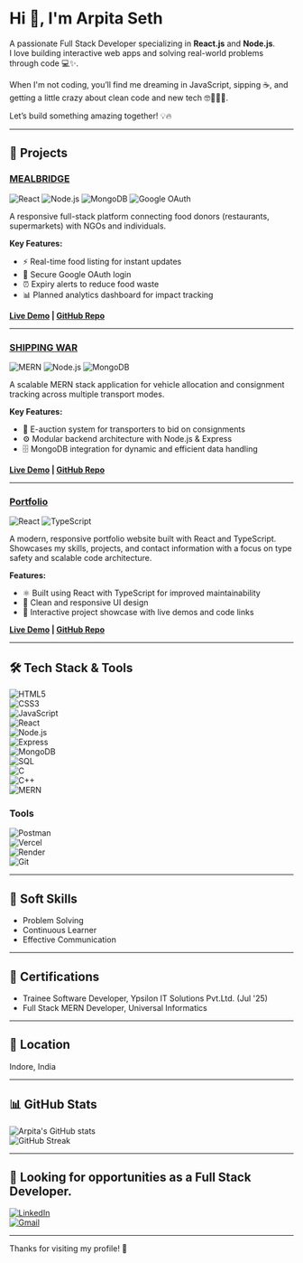 # Hi 👋, I'm Arpita Seth

A passionate Full Stack Developer specializing in **React.js** and **Node.js**.  
I love building interactive web apps and solving real-world problems through code 💻✨.  

When I'm not coding, you’ll find me dreaming in JavaScript, sipping ☕, and getting a little crazy about clean code and new tech 🤓👩‍💻🚀.

Let’s build something amazing together! 💡🔥
  

---

## 🚀 Projects

### [MEALBRIDGE](https://meal-bridge-vert.vercel.app/)  
![React](https://img.shields.io/badge/React-61DAFB?style=flat-square&logo=react&logoColor=black) ![Node.js](https://img.shields.io/badge/Node.js-339933?style=flat-square&logo=node.js&logoColor=white) ![MongoDB](https://img.shields.io/badge/MongoDB-47A248?style=flat-square&logo=mongodb&logoColor=white) ![Google OAuth](https://img.shields.io/badge/Google%20OAuth-DD4B39?style=flat-square&logo=google&logoColor=white)  

A responsive full-stack platform connecting food donors (restaurants, supermarkets) with NGOs and individuals.  

**Key Features:**  
- ⚡ Real-time food listing for instant updates  
- 🔐 Secure Google OAuth login  
- ⏰ Expiry alerts to reduce food waste  
- 📊 Planned analytics dashboard for impact tracking  

**[Live Demo](https://meal-bridge-vert.vercel.app/) | [GitHub Repo](https://github.com/arpita4878/mealbridge)**  

---

### [SHIPPING WAR](https://shipping-war01.vercel.app/)  
![MERN](https://img.shields.io/badge/MERN-007ACC?style=flat-square&logo=mern&logoColor=white) ![Node.js](https://img.shields.io/badge/Node.js-339933?style=flat-square&logo=node.js&logoColor=white) ![MongoDB](https://img.shields.io/badge/MongoDB-47A248?style=flat-square&logo=mongodb&logoColor=white)  

A scalable MERN stack application for vehicle allocation and consignment tracking across multiple transport modes.  

**Key Features:**  
- 🚚 E-auction system for transporters to bid on consignments  
- ⚙️ Modular backend architecture with Node.js & Express  
- 🗄️ MongoDB integration for dynamic and efficient data handling  

**[Live Demo](https://shipping-war01.vercel.app/) | [GitHub Repo](https://github.com/arpita4878/shipping-war)**  

---

### [Portfolio](https://arpita-portfolio-eta.vercel.app/)  
![React](https://img.shields.io/badge/React-61DAFB?style=flat-square&logo=react&logoColor=black) ![TypeScript](https://img.shields.io/badge/TypeScript-3178C6?style=flat-square&logo=typescript&logoColor=white)  

A modern, responsive portfolio website built with React and TypeScript.  
Showcases my skills, projects, and contact information with a focus on type safety and scalable code architecture.  

**Features:**  
- ⚛️ Built using React with TypeScript for improved maintainability  
- 🎨 Clean and responsive UI design  
- 📂 Interactive project showcase with live demos and code links  

**[Live Demo](https://arpita-portfolio-eta.vercel.app/) | [GitHub Repo](https://github.com/yourusername/portfolio)**


---

## 🛠️ Tech Stack & Tools

![HTML5](https://img.shields.io/badge/HTML5-E34F26?style=for-the-badge&logo=html5&logoColor=white)  
![CSS3](https://img.shields.io/badge/CSS3-1572B6?style=for-the-badge&logo=css3&logoColor=white)  
![JavaScript](https://img.shields.io/badge/JavaScript-F7DF1E?style=for-the-badge&logo=javascript&logoColor=black)  
![React](https://img.shields.io/badge/React-61DAFB?style=for-the-badge&logo=react&logoColor=black)  
![Node.js](https://img.shields.io/badge/Node.js-339933?style=for-the-badge&logo=node.js&logoColor=white)  
![Express](https://img.shields.io/badge/Express.js-000000?style=for-the-badge&logo=express&logoColor=white)  
![MongoDB](https://img.shields.io/badge/MongoDB-47A248?style=for-the-badge&logo=mongodb&logoColor=white)  
![SQL](https://img.shields.io/badge/SQL-4479A1?style=for-the-badge&logo=mysql&logoColor=white)  
![C](https://img.shields.io/badge/C-00599C?style=for-the-badge&logo=c&logoColor=white)  
![C++](https://img.shields.io/badge/C++-00599C?style=for-the-badge&logo=c%2B%2B&logoColor=white)  
![MERN](https://img.shields.io/badge/MERN-007ACC?style=for-the-badge&logo=mern&logoColor=white)  

### Tools

![Postman](https://img.shields.io/badge/Postman-FF6C37?style=for-the-badge&logo=postman&logoColor=white)  
![Vercel](https://img.shields.io/badge/Vercel-000000?style=for-the-badge&logo=vercel&logoColor=white)  
![Render](https://img.shields.io/badge/Render-0D1117?style=for-the-badge&logo=render&logoColor=white)  
![Git](https://img.shields.io/badge/Git-F05032?style=for-the-badge&logo=git&logoColor=white)  

---

## 🌟 Soft Skills

- Problem Solving  
- Continuous Learner  
- Effective Communication  

---

## 📜 Certifications

- Trainee Software Developer, Ypsilon IT Solutions Pvt.Ltd. (Jul '25)  
- Full Stack MERN Developer, Universal Informatics  

---

## 📍 Location

Indore, India

---

## 📊 GitHub Stats

![Arpita's GitHub stats](https://github-readme-stats.vercel.app/api?username=arpita4878&show_icons=true&theme=tokyonight)  
![GitHub Streak](https://github-readme-streak-stats.herokuapp.com/?user=arpita4878&theme=radical)

---

## 💼 Looking for opportunities as a Full Stack Developer. 
[![LinkedIn](https://img.shields.io/badge/LinkedIn-blue?style=for-the-badge&logo=linkedin)](https://www.linkedin.com/in/arpita-seth-3ba54a325)  
[![Gmail](https://img.shields.io/badge/Gmail-red?style=for-the-badge&logo=gmail)](mailto:arpitaseth192@gmail.com)  

---

Thanks for visiting my profile! 🚀
